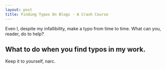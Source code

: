 ```yaml
---
layout: post
title: Finding Typos On Blogs - A Crash Course
---
```


Even I, despite my infallibility, make a typo from time to time. What can you, reader, do to help?

## What to do when you find typos in my work.

Keep it to yourself, narc.